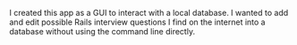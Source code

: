 I created this app as a GUI to interact with a local database. I wanted to add
and edit possible Rails interview questions I find on the internet into a database without using the
command line directly. 
